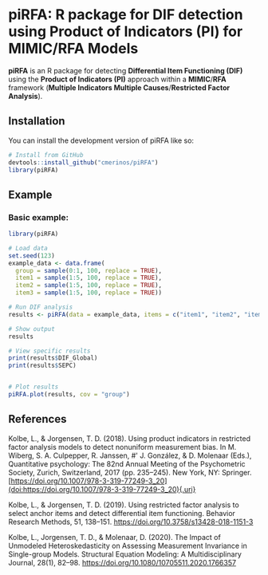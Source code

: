 # piRFA: R package for DIF detection using Product of Indicators (PI) for MIMIC/RFA Models

<!-- badges: start -->

<!-- badges: end -->

**piRFA** is an R package for detecting **Differential Item Functioning (DIF)** using the **Product of Indicators (PI)** approach within a **MIMIC**/**RFA** framework (**Multiple Indicators Multiple Causes**/**Restricted Factor Analysis**).

## Installation

You can install the development version of piRFA like so:

``` r
# Install from GitHub
devtools::install_github("cmerinos/piRFA")
library(piRFA)
```

## Example

### Basic example:

``` r
library(piRFA)

# Load data
set.seed(123)
example_data <- data.frame(
  group = sample(0:1, 100, replace = TRUE), 
  item1 = sample(1:5, 100, replace = TRUE),
  item2 = sample(1:5, 100, replace = TRUE),
  item3 = sample(1:5, 100, replace = TRUE))

# Run DIF analysis
results <- piRFA(data = example_data, items = c("item1", "item2", "item3"), cov = "group")

# Show output
results

# View specific results
print(results$DIF_Global)
print(results$SEPC)


# Plot results
piRFA.plot(results, cov = "group")
```

## References

Kolbe, L., & Jorgensen, T. D. (2018). Using product indicators in restricted factor analysis models to detect nonuniform measurement bias. In M. Wiberg, S. A. Culpepper, R. Janssen, \#' J. González, & D. Molenaar (Eds.), Quantitative psychology: The 82nd Annual Meeting of the Psychometric Society, Zurich, Switzerland, 2017 (pp. 235–245). New York, NY: Springer. [https://doi.org/10.1007/978-3-319-77249-3_20](doi:https://doi.org/10.1007/978-3-319-77249-3_20){.uri}

Kolbe, L., & Jorgensen, T. D. (2019). Using restricted factor analysis to select anchor items and detect differential item functioning. Behavior Research Methods, 51, 138–151. <https://doi.org/10.3758/s13428-018-1151-3>

Kolbe, L., Jorgensen, T. D., & Molenaar, D. (2020). The Impact of Unmodeled Heteroskedasticity on Assessing Measurement Invariance in Single-group Models. Structural Equation Modeling: A Multidisciplinary Journal, 28(1), 82–98. <https://doi.org/10.1080/10705511.2020.1766357>
